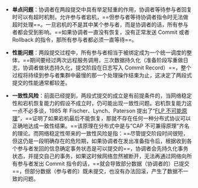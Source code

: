 - **单点问题**：协调者在两段提交中具有举足轻重的作用，协调者等待参与者回复时可以有超时机制，允许参与者宕机，==但参与者等待协调者指令时无法做超时处理==。一旦宕机的不是其中某个参与者，而是协调者的话，所有参与者都会受到影响。==如果协调者一直没有恢复，没有正常发送 Commit 或者 Rollback 的指令，那所有参与者都必须一直等待==。

- **性能问题**：两段提交过程中，所有参与者相当于被绑定成为一个统一调度的整体，==期间要经过两次远程服务调用，三次数据持久化（准备阶段写重做日志，协调者做状态持久化，提交阶段在日志写入 Commit Record）==，整个过程将持续到参与者集群中最慢的那一个处理操作结束为止，这决定了两段式提交的性能通常都较差。

- **一致性风险**：前面已经提到，两段式提交的成立是有前提条件的，当网络稳定性和宕机恢复能力的假设不成立时，仍可能出现一致性问题。宕机恢复能力这一点不必多谈，1985 年 Fischer、Lynch、Paterson 提出了“[FLP 不可能原理](https://en.wikipedia.org/wiki/Consensus_\(computer_science\)#Solvability_results_for_some_agreement_problems)”，==证明了如果宕机最后不能恢复，那就不存在任何一种分布式协议可以正确地达成一致性结果。==该原理在分布式中是与“CAP 不可兼得原理“齐名的理论。而网络稳定性带来的一致性风险是指：==尽管提交阶段时间很短，但这仍是一段明确存在的危险期，如果协调者在发出准备指令后，根据收到各个参与者发回的信息确定事务状态是可以提交的==，协调者会先持久化事务状态，并提交自己的事务，如果这时候网络忽然被断开，无法再通过网络向所有参与者发出 Commit 指令的话，==就会导致部分数据（协调者的）已提交==，但部分数据（参与者的）既未提交，也没有办法回滚，产生了数据不一致的问题。